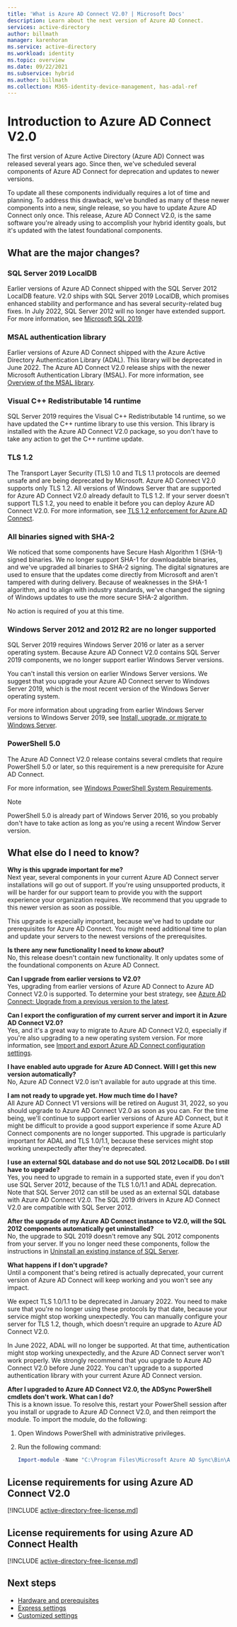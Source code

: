 ```yaml
---
title: 'What is Azure AD Connect V2.0? | Microsoft Docs'
description: Learn about the next version of Azure AD Connect.
services: active-directory
author: billmath
manager: karenhoran
ms.service: active-directory
ms.workload: identity
ms.topic: overview
ms.date: 09/22/2021
ms.subservice: hybrid
ms.author: billmath
ms.collection: M365-identity-device-management, has-adal-ref
---
```


# Introduction to Azure AD Connect V2.0 

The first version of Azure Active Directory (Azure AD) Connect was released several years ago. Since then, we've scheduled several components of Azure AD Connect for deprecation and updates to newer versions. 

To update all these components individually requires a lot of time and planning. To address this drawback, we've bundled as many of these newer components into a new, single release, so you have to update Azure AD Connect only once. This release, Azure AD Connect V2.0, is the same software you're already using to accomplish your hybrid identity goals, but it's updated with the latest foundational components. 

## What are the major changes? 

### SQL Server 2019 LocalDB 

Earlier versions of Azure AD Connect shipped with the SQL Server 2012 LocalDB feature. V2.0 ships with SQL Server 2019 LocalDB, which promises enhanced stability and performance and has several security-related bug fixes. In July 2022, SQL Server 2012 will no longer have extended support. For more information, see [Microsoft SQL 2019](https://www.microsoft.com/sql-server/sql-server-2019).

### MSAL authentication library 

Earlier versions of Azure AD Connect shipped with the Azure Active Directory Authentication Library (ADAL). This library will be deprecated in June 2022. The Azure AD Connect V2.0 release ships with the newer Microsoft Authentication Library (MSAL). For more information, see [Overview of the MSAL library](../../active-directory/develop/msal-overview.md).

### Visual C++ Redistributable 14 runtime 

SQL Server 2019 requires the Visual C++ Redistributable 14 runtime, so we have updated the C++ runtime library to use this version. This library is installed with the Azure AD Connect V2.0 package, so you don't have to take any action to get the C++ runtime update. 

### TLS 1.2 

The Transport Layer Security (TLS) 1.0 and TLS 1.1 protocols are deemed unsafe and are being deprecated by Microsoft. Azure AD Connect V2.0 supports only TLS 1.2. All versions of Windows Server that are supported for Azure AD Connect V2.0 already default to TLS 1.2. If your server doesn't support TLS 1.2, you need to enable it before you can deploy Azure AD Connect V2.0. For more information, see [TLS 1.2 enforcement for Azure AD Connect](reference-connect-tls-enforcement.md).

### All binaries signed with SHA-2 

We noticed that some components have Secure Hash Algorithm 1 (SHA-1) signed binaries. We no longer support SHA-1 for downloadable binaries, and we've upgraded all binaries to SHA-2 signing. The digital signatures are used to ensure that the updates come directly from Microsoft and aren't tampered with during delivery. Because of weaknesses in the SHA-1 algorithm, and to align with industry standards, we've changed the signing of Windows updates to use the more secure SHA-2 algorithm.  

No action is required of you at this time. 

### Windows Server 2012 and 2012 R2 are no longer supported 

SQL Server 2019 requires Windows Server 2016 or later as a server operating system. Because Azure AD Connect V2.0 contains SQL Server 2019 components, we no longer support earlier Windows Server versions. 

You can't install this version on earlier Windows Server versions. We suggest that you upgrade your Azure AD Connect server to Windows Server 2019, which is the most recent version of the Windows Server operating system. 

For more information about upgrading from earlier Windows Server versions to Windows Server 2019, see [Install, upgrade, or migrate to Windows Server](/windows-server/get-started-19/install-upgrade-migrate-19). 

### PowerShell 5.0 

The Azure AD Connect V2.0 release contains several cmdlets that require PowerShell 5.0 or later, so this requirement is a new prerequisite for Azure AD Connect. 

For more information, see [Windows PowerShell System Requirements](/powershell/scripting/windows-powershell/install/windows-powershell-system-requirements#windows-powershell-50).

 >[!NOTE]
 >PowerShell 5.0 is already part of Windows Server 2016, so you probably don't have to take action as long as you're using a recent Window Server version. 

## What else do I need to know? 

**Why is this upgrade important for me?** </br>
Next year, several components in your current Azure AD Connect server installations will go out of support. If you're using unsupported products, it will be harder for our support team to provide you with the support experience your organization requires. We recommend that you upgrade to this newer version as soon as possible. 

This upgrade is especially important, because we've had to update our prerequisites for Azure AD Connect. You might need additional time to plan and update your servers to the newest versions of the prerequisites. 

**Is there any new functionality I need to know about?** </br>
No, this release doesn't contain new functionality. It only updates some of the foundational components on Azure AD Connect. 

**Can I upgrade from earlier versions to V2.0?** </br>
Yes, upgrading from earlier versions of Azure AD Connect to Azure AD Connect V2.0 is supported. To determine your best strategy, see [Azure AD Connect: Upgrade from a previous version to the latest](how-to-upgrade-previous-version.md). 

**Can I export the configuration of my current server and import it in Azure AD Connect V2.0?** </br>
Yes, and it's a great way to migrate to Azure AD Connect V2.0, especially if you're also upgrading to a new operating system version. For more information, see [Import and export Azure AD Connect configuration settings](how-to-connect-import-export-config.md). 

**I have enabled auto upgrade for Azure AD Connect. Will I get this new version automatically?** </br> 
No, Azure AD Connect V2.0 isn't available for auto upgrade at this time. 

**I am not ready to upgrade yet. How much time do I have?** </br>
All Azure AD Connect V1 versions will be retired on August 31, 2022, so you should upgrade to Azure AD Connect V2.0 as soon as you can. For the time being, we'll continue to support earlier versions of Azure AD Connect, but it might be difficult to provide a good support experience if some Azure AD Connect components are no longer supported. This upgrade is particularly important for ADAL and TLS 1.0/1.1, because these services might stop working unexpectedly after they're deprecated. 

**I use an external SQL database and do not use SQL 2012 LocalDB. Do I still have to upgrade?** </br>
Yes, you need to upgrade to remain in a supported state, even if you don't use SQL Server 2012, because of the TLS 1.0/1.1 and ADAL deprecation. Note that SQL Server 2012 can still be used as an external SQL database with Azure AD Connect V2.0. The SQL 2019 drivers in Azure AD Connect V2.0 are compatible with SQL Server 2012.

**After the upgrade of my Azure AD Connect instance to V2.0, will the SQL 2012 components automatically get uninstalled?** </br>
No, the upgrade to SQL 2019 doesn't remove any SQL 2012 components from your server. If you no longer need these components, follow the instructions in [Uninstall an existing instance of SQL Server](/sql/sql-server/install/uninstall-an-existing-instance-of-sql-server-setup).

**What happens if I don't upgrade?** </br>
Until a component that's being retired is actually deprecated, your current version of Azure AD Connect will keep working and you won't see any impact. 

We expect TLS 1.0/1.1 to be deprecated in January 2022. You need to make sure that you're no longer using these protocols by that date, because your service might stop working unexpectedly. You can manually configure your server for TLS 1.2, though, which doesn't require an upgrade to Azure AD Connect V2.0. 

In June 2022, ADAL will no longer be supported. At that time, authentication might stop working unexpectedly, and the Azure AD Connect server won't work properly. We strongly recommend that you upgrade to Azure AD Connect V2.0 before June 2022. You can't upgrade to a supported authentication library with your current Azure AD Connect version. 

**After I upgraded to Azure AD Connect V2.0, the ADSync PowerShell cmdlets don't work. What can I do?** </br>
This is a known issue. To resolve this, restart your PowerShell session after you install or upgrade to Azure AD Connect V2.0, and then reimport the module. To import the module, do the following:
 
 1. Open Windows PowerShell with administrative privileges.
 1. Run the following command: 
 
     ```powershell
     Import-module -Name "C:\Program Files\Microsoft Azure AD Sync\Bin\ADSync"
     ```

## License requirements for using Azure AD Connect V2.0

[!INCLUDE [active-directory-free-license.md](../../../includes/active-directory-free-license.md)]

## License requirements for using Azure AD Connect Health
[!INCLUDE [active-directory-free-license.md](../../../includes/active-directory-p1-license.md)]

## Next steps

- [Hardware and prerequisites](how-to-connect-install-prerequisites.md) 
- [Express settings](how-to-connect-install-express.md)
- [Customized settings](how-to-connect-install-custom.md)
